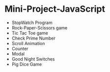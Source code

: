 # Mini-Project-JavaScript
- StopWatch Program
- Rock-Paper-Scissors game
- Tic Tac Toe game
- Check Prime Number
- Scroll Animation
- Counter
- Modal
- Good Night Switches
- Pig Dice Game
